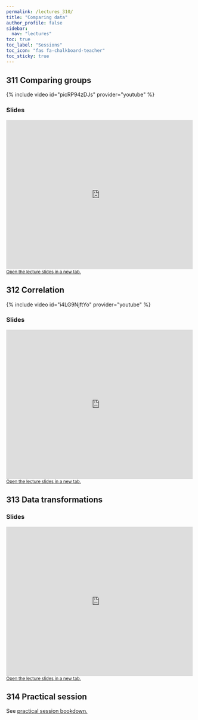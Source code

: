 ```yaml
---
permalink: /lectures_310/
title: "Comparing data"
author_profile: false
sidebar:
  nav: "lectures"
toc: true
toc_label: "Sessions"
toc_icon: "fas fa-chalkboard-teacher"
toc_sticky: true
---
```



## 311 Comparing groups

{% include video id="picRP94zDJs" provider="youtube" %}


### Slides

<div style="position: relative; width: 500px; height: 400px;">
<iframe src="https://sdesabbata.github.io/granolarr/lectures/html/311_L_ComparingMeans.html" title="311_L_ComparingMeans" frameborder="0" style="width: 1000px; height: 800px; -webkit-transform: scale(0.5) translate(-500px,-400px);-moz-transform: scale(0.5) translate(-500px,-400px); "></iframe>
</div>

<small>
<a href="https://sdesabbata.github.io/granolarr/lectures/html/311_L_ComparingMeans" target="_blank">Open the lecture slides in a new tab.</a>
</small>

## 312 Correlation

{% include video id="i4LG9NjftYo" provider="youtube" %}


### Slides

<div style="position: relative; width: 500px; height: 400px;">
<iframe src="https://sdesabbata.github.io/granolarr/lectures/html/312_L_Correlation.html" title="312_L_Correlation" frameborder="0" style="width: 1000px; height: 800px; -webkit-transform: scale(0.5) translate(-500px,-400px);-moz-transform: scale(0.5) translate(-500px,-400px); "></iframe>
</div>

<small>
<a href="https://sdesabbata.github.io/granolarr/lectures/html/312_L_Correlation" target="_blank">Open the lecture slides in a new tab.</a>
</small>

## 313 Data transformations

<!--
{% include video id="RbyNbKJlb-E" provider="youtube" %}
-->

### Slides

<div style="position: relative; width: 500px; height: 400px;">
<iframe src="https://sdesabbata.github.io/granolarr/lectures/html/313_L_DataTransformations.html" title="313_L_DataTransformations" frameborder="0" style="width: 1000px; height: 800px; -webkit-transform: scale(0.5) translate(-500px,-400px);-moz-transform: scale(0.5) translate(-500px,-400px); "></iframe>
</div>

<small>
<a href="https://sdesabbata.github.io/granolarr/lectures/html/313_L_DataTransformations" target="_blank">Open the lecture slides in a new tab.</a>
</small>

## 314 Practical session

See <a href="https://sdesabbata.github.io/granolarr/practicals/bookdown/comparing-data" target="_blank">practical session bookdown.</a>

